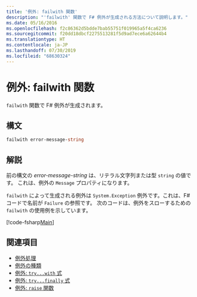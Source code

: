 ```yaml
---
title: '例外: failwith 関数'
description: "'failwith' 関数で F# 例外が生成される方法について説明します。"
ms.date: 05/16/2016
ms.openlocfilehash: f2c86362d5bdde7bab55751f019965a5f4ca6236
ms.sourcegitcommit: f20dd18dbcf2275513281f5d9ad7ece6a62644b4
ms.translationtype: HT
ms.contentlocale: ja-JP
ms.lasthandoff: 07/30/2019
ms.locfileid: "68630324"
---
```

# <a name="exceptions-the-failwith-function"></a>例外: failwith 関数

`failwith` 関数で F# 例外が生成されます。

## <a name="syntax"></a>構文

```fsharp
failwith error-message-string
```

## <a name="remarks"></a>解説

前の構文の *error-message-string* は、リテラル文字列または型 `string` の値です。 これは、例外の `Message` プロパティになります。

`failwith` によって生成される例外は `System.Exception` 例外です。これは、F# コードで名前が `Failure` の参照です。 次のコードは、例外をスローするための `failwith` の使用例を示しています。

[!code-fsharp[Main](~/samples/snippets/fsharp/lang-ref-2/snippet6001.fs)]

## <a name="see-also"></a>関連項目

- [例外処理](index.md)
- [例外の種類](exception-types.md)
- [例外: `try...with` 式](the-try-with-expression.md)
- [例外: `try...finally` 式](the-try-finally-expression.md)
- [例外: `raise` 関数](the-raise-function.md)
